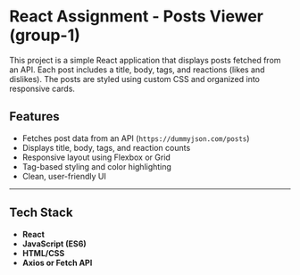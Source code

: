 # React Assignment - Posts Viewer (group-1)
This project is a simple React application that displays posts fetched from an API. Each post includes a title, body, tags, and reactions (likes and dislikes). The posts are styled using custom CSS and organized into responsive cards.

##  Features

- Fetches post data from an API (`https://dummyjson.com/posts`)
- Displays title, body, tags, and reaction counts
- Responsive layout using Flexbox or Grid
- Tag-based styling and color highlighting
- Clean, user-friendly UI
---
##  Tech Stack
- **React**
- **JavaScript (ES6)**
- **HTML/CSS**
- **Axios or Fetch API**
